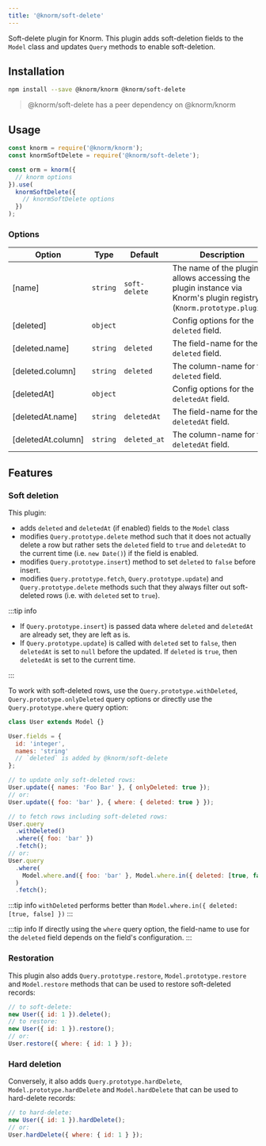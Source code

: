 ```yaml
---
title: '@knorm/soft-delete'
---
```


Soft-delete plugin for Knorm. This plugin adds soft-deletion fields to the
`Model` class and updates `Query` methods to enable soft-deletion.

## Installation

```bash
npm install --save @knorm/knorm @knorm/soft-delete
```

> @knorm/soft-delete has a peer dependency on @knorm/knorm

## Usage

```js
const knorm = require('@knorm/knorm');
const knormSoftDelete = require('@knorm/soft-delete');

const orm = knorm({
  // knorm options
}).use(
  knormSoftDelete({
    // knormSoftDelete options
  })
);
```

### Options

| Option             | Type     | Default       | Description                                                                                                          |
| ------------------ | -------- | ------------- | -------------------------------------------------------------------------------------------------------------------- |
| [name]             | `string` | `soft-delete` | The name of the plugin, allows accessing the plugin instance via Knorm's plugin registry (`Knorm.prototype.plugins`) |
| [deleted]          | `object` |               | Config options for the `deleted` field.                                                                              |
| [deleted.name]     | `string` | `deleted`     | The field-name for the `deleted` field.                                                                              |
| [deleted.column]   | `string` | `deleted`     | The column-name for the `deleted` field.                                                                             |
| [deletedAt]        | `object` |               | Config options for the `deletedAt` field.                                                                            |
| [deletedAt.name]   | `string` | `deletedAt`   | The field-name for the `deletedAt` field.                                                                            |
| [deletedAt.column] | `string` | `deleted_at`  | The column-name for the `deletedAt` field.                                                                           |

## Features

### Soft deletion

This plugin:

- adds `deleted` and `deletedAt` (if enabled) fields to the
  `Model` class
- modifies `Query.prototype.delete` method such that it does not actually delete
  a row but rather sets the `deleted` field to `true` and `deletedAt` to the
  current time (i.e. `new Date()`) if the field is enabled.
- modifies `Query.prototype.insert`) method to set `deleted` to `false` before
  insert.
- modifies `Query.prototype.fetch`, `Query.prototype.update`) and
  `Query.prototype.delete` methods such that they always filter out soft-deleted
  rows (i.e. with `deleted` set to `true`).

:::tip info

- If `Query.prototype.insert`) is passed data where `deleted` and `deletedAt`
  are already set, they are left as is.
- If `Query.prototype.update`) is called with `deleted` set to `false`, then
  `deletedAt` is set to `null` before the updated. If `deleted` is `true`, then
  `deletedAt` is set to the current time.

:::

To work with soft-deleted rows, use the `Query.prototype.withDeleted`,
`Query.prototype.onlyDeleted` query options or directly use the
`Query.prototype.where` query option:

```js
class User extends Model {}

User.fields = {
  id: 'integer',
  names: 'string'
  // `deleted` is added by @knorm/soft-delete
};

// to update only soft-deleted rows:
User.update({ names: 'Foo Bar' }, { onlyDeleted: true });
// or:
User.update({ foo: 'bar' }, { where: { deleted: true } });

// to fetch rows including soft-deleted rows:
User.query
  .withDeleted()
  .where({ foo: 'bar' })
  .fetch();
// or:
User.query
  .where(
    Model.where.and({ foo: 'bar' }, Model.where.in({ deleted: [true, false] }))
  )
  .fetch();
```

:::tip info
`withDeleted` performs better than `Model.where.in({ deleted: [true, false] })`
:::

:::tip info
If directly using the `where` query option, the field-name to use for the
`deleted` field depends on the field's configuration.
:::

### Restoration

This plugin also adds `Query.prototype.restore`, `Model.prototype.restore` and
`Model.restore` methods that can be used to restore soft-deleted records:

```js
// to soft-delete:
new User({ id: 1 }).delete();
// to restore:
new User({ id: 1 }).restore();
// or:
User.restore({ where: { id: 1 } });
```

### Hard deletion

Conversely, it also adds `Query.prototype.hardDelete`,
`Model.prototype.hardDelete` and `Model.hardDelete` that can be used to
hard-delete records:

```js
// to hard-delete:
new User({ id: 1 }).hardDelete();
// or:
User.hardDelete({ where: { id: 1 } });
```
